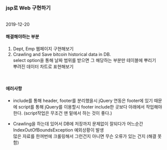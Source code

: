 ### jsp로 Web 구현하기
<br>
2019-12-20
<br>

#### 해결해야하는 부분

1. Dept, Emp 웹페이지 구현해보기
2. Crawling and Save bitcoin historical data in DB.  
select option을 통해 날짜 범위를 받으면 그 해당하는 부분만 테이블에 뿌리기  
뿌려진 데이터 차트로 표현해보기 


<br>

#### 에러사항

- include를 통해 header, footer를 분리했을시 jQuery 연동은 footer에 있기 때문에
script를 통해 jQuery를 이용할시 footer include한 곳보다 아래에서 작업해야 한다. (script작업은 무조건 맨 밑에서 하는 것이 좋다.)

- Crawling을 하는데 있어서 DB에 저장까지 문제없이 잘되다가 어느순간 IndexOutOfBoundsException 예외상황이 발생  
많은 자료를 한꺼번에 크롤링해서 그런건지 아니면 무슨 오류가 있는 건지 (해결 못함)

